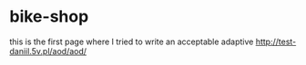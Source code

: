 # bike-shop
this is the first page where I tried to write an acceptable adaptive
http://test-daniil.5v.pl/aod/aod/
